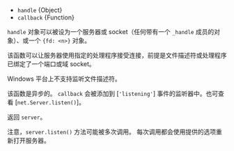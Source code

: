 <!-- YAML
added: v0.5.10
-->

* `handle` {Object}
* `callback` {Function}

`handle` 对象可以被设为一个服务器或 socket（任何带有一个 `_handle` 成员的对象）、或一个 `{fd: <n>}` 对象。

该函数可以让服务器使用指定的处理程序接受连接，前提是文件描述符或处理程序已绑定了一个端口或域 socket。

Windows 平台上不支持监听文件描述符。

该函数是异步的。
`callback` 会被添加到 [`'listening'`] 事件的监听器中。也可查看 [`net.Server.listen()`]。

返回 `server`。

注意，`server.listen()` 方法可能被多次调用。
每次调用都会使用提供的选项重新打开服务器。

